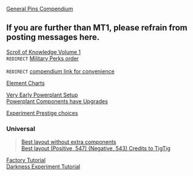[General Pins Compendium](https://discord.com/channels/488444879836413975/926940645027905576/926940646978248734)
## If you are further than MT1, please refrain from posting messages here.

[Scroll of Knowledge Volume 1](https://discord.com/channels/488444879836413975/781517486045921291/848279304555331626)<br>
`REDIRECT` [Military Perks order](https://discord.com/channels/488444879836413975/783026949715001364/901059235872387152)<br>
<br>
`REDIRECT` [compendium link for convenience](https://discord.com/channels/488444879836413975/781517590123905064/893494590492016742)

[Element Charts](https://discord.com/channels/488444879836413975/781517486045921291/799697911843782668)

[Very Early Powerplant Setup](https://discord.com/channels/488444879836413975/781517486045921291/1130610612771246080)<br>
[Powerplant Components have Upgrades](https://discord.com/channels/488444879836413975/781517486045921291/827679527345717249)

[Experiment Prestige choices](https://discord.com/channels/488444879836413975/781517486045921291/950562584040472677)

### Universal
> [Best layout without extra components](https://discord.com/channels/488444879836413975/781517486045921291/824265827368435733)<br>
> [Best layout (Positive, 547) (Negative, 543) Credits to TigTig](https://discord.com/channels/488444879836413975/783026949715001364/947385222402539560)

[Factory Tutorial](https://discord.com/channels/488444879836413975/781517486045921291/797670041709445182)<br>
[Darkness Experiment Tutorial](https://discord.com/channels/488444879836413975/781517486045921291/797545976251678720)